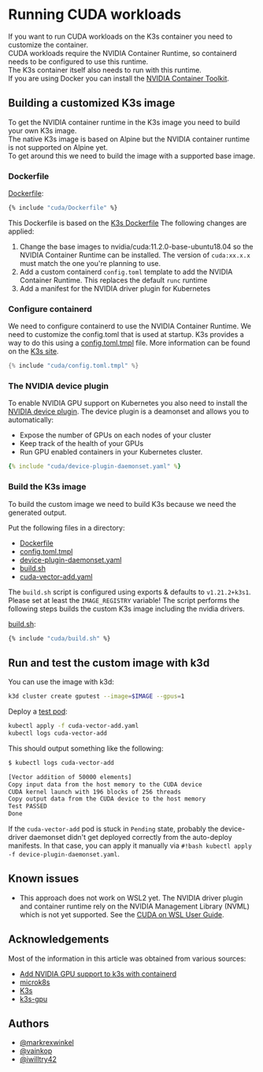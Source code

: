 # Running CUDA workloads

If you want to run CUDA workloads on the K3s container you need to customize the container.  
CUDA workloads require the NVIDIA Container Runtime, so containerd needs to be configured to use this runtime.  
The K3s container itself also needs to run with this runtime.  
If you are using Docker you can install the [NVIDIA Container Toolkit](https://docs.nvidia.com/datacenter/cloud-native/container-toolkit/install-guide.html).

## Building a customized K3s image

To get the NVIDIA container runtime in the K3s image you need to build your own K3s image.  
The native K3s image is based on Alpine but the NVIDIA container runtime is not supported on Alpine yet.  
To get around this we need to build the image with a supported base image.

### Dockerfile

[Dockerfile](cuda/Dockerfile):  

```Dockerfile
{% include "cuda/Dockerfile" %}
```

This Dockerfile is based on the [K3s Dockerfile](https://github.com/rancher/k3s/blob/master/package/Dockerfile)
The following changes are applied:

1. Change the base images to nvidia/cuda:11.2.0-base-ubuntu18.04 so the NVIDIA Container Runtime can be installed. The version of `cuda:xx.x.x` must match the one you're planning to use.
2. Add a custom containerd `config.toml` template to add the NVIDIA Container Runtime. This replaces the default `runc` runtime
3. Add a manifest for the NVIDIA driver plugin for Kubernetes

### Configure containerd

We need to configure containerd to use the NVIDIA Container Runtime. We need to customize the config.toml that is used at startup. K3s provides a way to do this using a [config.toml.tmpl](cuda/config.toml.tmpl) file. More information can be found on the [K3s site](https://rancher.com/docs/k3s/latest/en/advanced/#configuring-containerd).

```go
{% include "cuda/config.toml.tmpl" %}
```

### The NVIDIA device plugin

To enable NVIDIA GPU support on Kubernetes you also need to install the [NVIDIA device plugin](https://github.com/NVIDIA/k8s-device-plugin). The device plugin is a deamonset and allows you to automatically:

* Expose the number of GPUs on each nodes of your cluster
* Keep track of the health of your GPUs
* Run GPU enabled containers in your Kubernetes cluster.

```yaml
{% include "cuda/device-plugin-daemonset.yaml" %}
```

### Build the K3s image

To build the custom image we need to build K3s because we need the generated output.

Put the following files in a directory:

* [Dockerfile](cuda/Dockerfile)
* [config.toml.tmpl](cuda/config.toml.tmpl)
* [device-plugin-daemonset.yaml](cuda/device-plugin-daemonset.yaml)
* [build.sh](cuda/build.sh)
* [cuda-vector-add.yaml](cuda/cuda-vector-add.yaml)

The `build.sh` script is configured using exports & defaults to `v1.21.2+k3s1`. Please set at least the `IMAGE_REGISTRY` variable! The script performs the following steps builds the custom K3s image including the nvidia drivers.

[build.sh](cuda/build.sh):

```bash
{% include "cuda/build.sh" %}
```

## Run and test the custom image with k3d

You can use the image with k3d:

```bash
k3d cluster create gputest --image=$IMAGE --gpus=1
```

Deploy a [test pod](cuda/cuda-vector-add.yaml):

```bash
kubectl apply -f cuda-vector-add.yaml
kubectl logs cuda-vector-add
```

This should output something like the following:

```bash
$ kubectl logs cuda-vector-add

[Vector addition of 50000 elements]
Copy input data from the host memory to the CUDA device
CUDA kernel launch with 196 blocks of 256 threads
Copy output data from the CUDA device to the host memory
Test PASSED
Done
```

If the `cuda-vector-add` pod is stuck in `Pending` state, probably the device-driver daemonset didn't get deployed correctly from the auto-deploy manifests. In that case, you can apply it manually via `#!bash kubectl apply -f device-plugin-daemonset.yaml`.

## Known issues

* This approach does not work on WSL2 yet. The NVIDIA driver plugin and container runtime rely on the NVIDIA Management Library (NVML) which is not yet supported. See the [CUDA on WSL User Guide](https://docs.nvidia.com/cuda/wsl-user-guide/index.html#known-limitations).

## Acknowledgements

Most of the information in this article was obtained from various sources:

* [Add NVIDIA GPU support to k3s with containerd](https://dev.to/mweibel/add-nvidia-gpu-support-to-k3s-with-containerd-4j17)
* [microk8s](https://github.com/ubuntu/microk8s)
* [K3s](https://github.com/rancher/k3s)
* [k3s-gpu](https://gitlab.com/vainkop1/k3s-gpu)

## Authors

* [@markrexwinkel](https://github.com/markrexwinkel)
* [@vainkop](https://github.com/vainkop)
* [@iwilltry42](https://github.com/iwilltry42)
